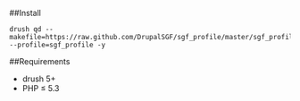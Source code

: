 ##Install
```
drush qd --makefile=https://raw.github.com/DrupalSGF/sgf_profile/master/sgf_profile.build --profile=sgf_profile -y
```

##Requirements
* drush 5+
* PHP ≤ 5.3
